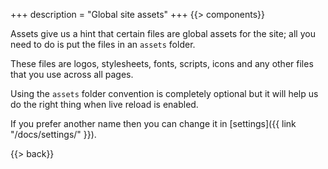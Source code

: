+++
description = "Global site assets"
+++
{{> components}}

Assets give us a hint that certain files are global assets for the site; all you need to do is put the files in an `assets` folder.

These files are logos, stylesheets, fonts, scripts, icons and any other files that you use across all pages.

Using the `assets` folder convention is completely optional but it will help us do the right thing when live reload is enabled.

If you prefer another name then you can change it in [settings]({{ link "/docs/settings/" }}).

{{> back}}
